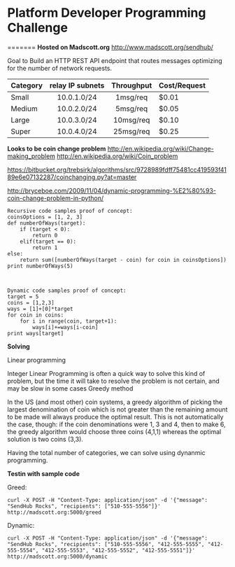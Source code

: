 # Platform Developer Programming Challenge
=======
<b>Hosted on Madscott.org</b>
http://www.madscott.org/sendhub/

Goal to Build an HTTP REST API endpoint that routes messages optimizing for the number of 
network requests. 

|Category	| relay IP subnets	| Throughput	| Cost/Request| 
|:----------	|:----------:		|:------------:	|:---------|
|Small		|10.0.1.0/24		|1msg/req	|$0.01|
|Medium		|10.0.2.0/24		|5msg/req	|$0.05|
|Large		|10.0.3.0/24		|10msg/req	|$0.10|
|Super		|10.0.4.0/24		|25msg/req	|$0.25|

<b>Looks to be coin change problem</b>
http://en.wikipedia.org/wiki/Change-making_problem
http://en.wikipedia.org/wiki/Coin_problem

https://bitbucket.org/trebsirk/algorithms/src/9728989fdff75481cc419593f4189e6e07132287/coinchanging.py?at=master

http://bryceboe.com/2009/11/04/dynamic-programming-%E2%80%93-coin-change-problem-in-python/

	Recursive code samples proof of concept:
	coinsOptions = [1, 2, 3]
	def numberOfWays(target):
		if (target < 0):
			return 0
		elif(target == 0):
			return 1
	else:
		return sum([numberOfWays(target - coin) for coin in coinsOptions])
	print numberOfWays(5)



	Dynamic code samples proof of concept:
	target = 5
	coins = [1,2,3]
	ways = [1]+[0]*target
	for coin in coins:
		for i in range(coin, target+1):
			ways[i]+=ways[i-coin]
	print ways[target]

<b>Solving</b>

Linear programming

Integer Linear Programming is often a quick way to solve this kind of problem, but the time it will take to resolve the problem is not certain, and may be slow in some cases
Greedy method

In the US (and most other) coin systems, a greedy algorithm of picking the largest denomination of coin which is not greater than the remaining amount to be made will always produce the optimal result. This is not automatically the case, though: if the coin denominations were 1, 3 and 4, then to make 6, the greedy algorithm would choose three coins (4,1,1) whereas the optimal solution is two coins (3,3).

Having the total number of categories, we can solve using dynanmic programming. 

<b>Testin with sample code</b>

Greed:

	curl -X POST -H "Content-Type: application/json" -d '{"message": "SendHub Rocks", "recipients": ["510-555-5556"]}' http://madscott.org:5000/greed

Dynamic: 

	curl -X POST -H "Content-Type: application/json" -d '{"message": "SendHub Rocks", "recipients": ["510-555-5556", "412-555-5555", "412-555-5554", "412-555-5553", "412-555-5552", "412-555-5551"]}' http://madscott.org:5000/dynamic



